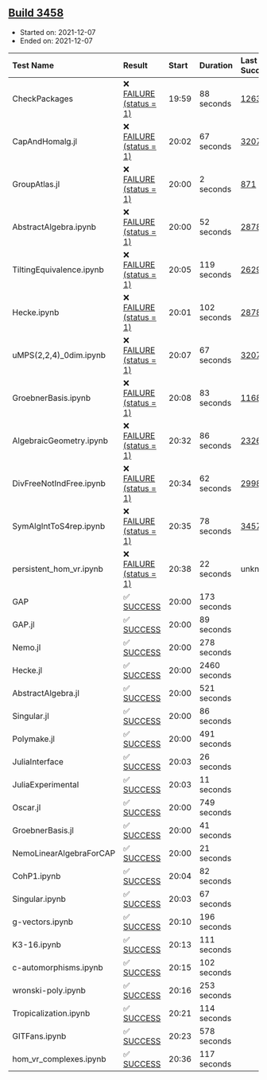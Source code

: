 ## [Build 3458](https://oscarci.mathematik.uni-kl.de/job/oscar-stable/3458/)

* Started on: 2021-12-07
* Ended on: 2021-12-07

| Test Name    | Result | Start | Duration | Last Success | First Failure |
|:-------------|:-------|:------|:---------|:-------------|:--------------|
| CheckPackages | ❌ [FAILURE (status = 1)](https://oscarci.mathematik.uni-kl.de/job/oscar-stable/3458/artifact/logs/build-3458/CheckPackages.log) | 19:59 | 88 seconds | [1263](https://oscarci.mathematik.uni-kl.de/job/oscar-stable/1263/) | [1264](https://oscarci.mathematik.uni-kl.de/job/oscar-stable/1264/) |
| CapAndHomalg.jl | ❌ [FAILURE (status = 1)](https://oscarci.mathematik.uni-kl.de/job/oscar-stable/3458/artifact/logs/build-3458/CapAndHomalg.jl.log) | 20:02 | 67 seconds | [3207](https://oscarci.mathematik.uni-kl.de/job/oscar-stable/3207/) | [3208](https://oscarci.mathematik.uni-kl.de/job/oscar-stable/3208/) |
| GroupAtlas.jl | ❌ [FAILURE (status = 1)](https://oscarci.mathematik.uni-kl.de/job/oscar-stable/3458/artifact/logs/build-3458/GroupAtlas.jl.log) | 20:00 | 2 seconds | [871](https://oscarci.mathematik.uni-kl.de/job/oscar-stable/871/) | [872](https://oscarci.mathematik.uni-kl.de/job/oscar-stable/872/) |
| AbstractAlgebra.ipynb | ❌ [FAILURE (status = 1)](https://oscarci.mathematik.uni-kl.de/job/oscar-stable/3458/artifact/logs/build-3458/AbstractAlgebra.ipynb.log) | 20:00 | 52 seconds | [2878](https://oscarci.mathematik.uni-kl.de/job/oscar-stable/2878/) | [2879](https://oscarci.mathematik.uni-kl.de/job/oscar-stable/2879/) |
| TiltingEquivalence.ipynb | ❌ [FAILURE (status = 1)](https://oscarci.mathematik.uni-kl.de/job/oscar-stable/3458/artifact/logs/build-3458/TiltingEquivalence.ipynb.log) | 20:05 | 119 seconds | [2629](https://oscarci.mathematik.uni-kl.de/job/oscar-stable/2629/) | [2630](https://oscarci.mathematik.uni-kl.de/job/oscar-stable/2630/) |
| Hecke.ipynb | ❌ [FAILURE (status = 1)](https://oscarci.mathematik.uni-kl.de/job/oscar-stable/3458/artifact/logs/build-3458/Hecke.ipynb.log) | 20:01 | 102 seconds | [2878](https://oscarci.mathematik.uni-kl.de/job/oscar-stable/2878/) | [2879](https://oscarci.mathematik.uni-kl.de/job/oscar-stable/2879/) |
| uMPS(2,2,4)_0dim.ipynb | ❌ [FAILURE (status = 1)](https://oscarci.mathematik.uni-kl.de/job/oscar-stable/3458/artifact/logs/build-3458/uMPS-2-2-4-_0dim.ipynb.log) | 20:07 | 67 seconds | [3207](https://oscarci.mathematik.uni-kl.de/job/oscar-stable/3207/) | [3208](https://oscarci.mathematik.uni-kl.de/job/oscar-stable/3208/) |
| GroebnerBasis.ipynb | ❌ [FAILURE (status = 1)](https://oscarci.mathematik.uni-kl.de/job/oscar-stable/3458/artifact/logs/build-3458/GroebnerBasis.ipynb.log) | 20:08 | 83 seconds | [1168](https://oscarci.mathematik.uni-kl.de/job/oscar-stable/1168/) | [1169](https://oscarci.mathematik.uni-kl.de/job/oscar-stable/1169/) |
| AlgebraicGeometry.ipynb | ❌ [FAILURE (status = 1)](https://oscarci.mathematik.uni-kl.de/job/oscar-stable/3458/artifact/logs/build-3458/AlgebraicGeometry.ipynb.log) | 20:32 | 86 seconds | [2326](https://oscarci.mathematik.uni-kl.de/job/oscar-stable/2326/) | [2327](https://oscarci.mathematik.uni-kl.de/job/oscar-stable/2327/) |
| DivFreeNotIndFree.ipynb | ❌ [FAILURE (status = 1)](https://oscarci.mathematik.uni-kl.de/job/oscar-stable/3458/artifact/logs/build-3458/DivFreeNotIndFree.ipynb.log) | 20:34 | 62 seconds | [2998](https://oscarci.mathematik.uni-kl.de/job/oscar-stable/2998/) | [2999](https://oscarci.mathematik.uni-kl.de/job/oscar-stable/2999/) |
| SymAlgIntToS4rep.ipynb | ❌ [FAILURE (status = 1)](https://oscarci.mathematik.uni-kl.de/job/oscar-stable/3458/artifact/logs/build-3458/SymAlgIntToS4rep.ipynb.log) | 20:35 | 78 seconds | [3457](https://oscarci.mathematik.uni-kl.de/job/oscar-stable/3457/) | [3458](https://oscarci.mathematik.uni-kl.de/job/oscar-stable/3458/) |
| persistent_hom_vr.ipynb | ❌ [FAILURE (status = 1)](https://oscarci.mathematik.uni-kl.de/job/oscar-stable/3458/artifact/logs/build-3458/persistent_hom_vr.ipynb.log) | 20:38 | 22 seconds | unknown | unknown |
| GAP | ✅ [SUCCESS](https://oscarci.mathematik.uni-kl.de/job/oscar-stable/3458/artifact/logs/build-3458/GAP.log) | 20:00 | 173 seconds |  |  |
| GAP.jl | ✅ [SUCCESS](https://oscarci.mathematik.uni-kl.de/job/oscar-stable/3458/artifact/logs/build-3458/GAP.jl.log) | 20:00 | 89 seconds |  |  |
| Nemo.jl | ✅ [SUCCESS](https://oscarci.mathematik.uni-kl.de/job/oscar-stable/3458/artifact/logs/build-3458/Nemo.jl.log) | 20:00 | 278 seconds |  |  |
| Hecke.jl | ✅ [SUCCESS](https://oscarci.mathematik.uni-kl.de/job/oscar-stable/3458/artifact/logs/build-3458/Hecke.jl.log) | 20:00 | 2460 seconds |  |  |
| AbstractAlgebra.jl | ✅ [SUCCESS](https://oscarci.mathematik.uni-kl.de/job/oscar-stable/3458/artifact/logs/build-3458/AbstractAlgebra.jl.log) | 20:00 | 521 seconds |  |  |
| Singular.jl | ✅ [SUCCESS](https://oscarci.mathematik.uni-kl.de/job/oscar-stable/3458/artifact/logs/build-3458/Singular.jl.log) | 20:00 | 86 seconds |  |  |
| Polymake.jl | ✅ [SUCCESS](https://oscarci.mathematik.uni-kl.de/job/oscar-stable/3458/artifact/logs/build-3458/Polymake.jl.log) | 20:00 | 491 seconds |  |  |
| JuliaInterface | ✅ [SUCCESS](https://oscarci.mathematik.uni-kl.de/job/oscar-stable/3458/artifact/logs/build-3458/JuliaInterface.log) | 20:03 | 26 seconds |  |  |
| JuliaExperimental | ✅ [SUCCESS](https://oscarci.mathematik.uni-kl.de/job/oscar-stable/3458/artifact/logs/build-3458/JuliaExperimental.log) | 20:03 | 11 seconds |  |  |
| Oscar.jl | ✅ [SUCCESS](https://oscarci.mathematik.uni-kl.de/job/oscar-stable/3458/artifact/logs/build-3458/Oscar.jl.log) | 20:00 | 749 seconds |  |  |
| GroebnerBasis.jl | ✅ [SUCCESS](https://oscarci.mathematik.uni-kl.de/job/oscar-stable/3458/artifact/logs/build-3458/GroebnerBasis.jl.log) | 20:00 | 41 seconds |  |  |
| NemoLinearAlgebraForCAP | ✅ [SUCCESS](https://oscarci.mathematik.uni-kl.de/job/oscar-stable/3458/artifact/logs/build-3458/NemoLinearAlgebraForCAP.log) | 20:00 | 21 seconds |  |  |
| CohP1.ipynb | ✅ [SUCCESS](https://oscarci.mathematik.uni-kl.de/job/oscar-stable/3458/artifact/logs/build-3458/CohP1.ipynb.log) | 20:04 | 82 seconds |  |  |
| Singular.ipynb | ✅ [SUCCESS](https://oscarci.mathematik.uni-kl.de/job/oscar-stable/3458/artifact/logs/build-3458/Singular.ipynb.log) | 20:03 | 67 seconds |  |  |
| g-vectors.ipynb | ✅ [SUCCESS](https://oscarci.mathematik.uni-kl.de/job/oscar-stable/3458/artifact/logs/build-3458/g-vectors.ipynb.log) | 20:10 | 196 seconds |  |  |
| K3-16.ipynb | ✅ [SUCCESS](https://oscarci.mathematik.uni-kl.de/job/oscar-stable/3458/artifact/logs/build-3458/K3-16.ipynb.log) | 20:13 | 111 seconds |  |  |
| c-automorphisms.ipynb | ✅ [SUCCESS](https://oscarci.mathematik.uni-kl.de/job/oscar-stable/3458/artifact/logs/build-3458/c-automorphisms.ipynb.log) | 20:15 | 102 seconds |  |  |
| wronski-poly.ipynb | ✅ [SUCCESS](https://oscarci.mathematik.uni-kl.de/job/oscar-stable/3458/artifact/logs/build-3458/wronski-poly.ipynb.log) | 20:16 | 253 seconds |  |  |
| Tropicalization.ipynb | ✅ [SUCCESS](https://oscarci.mathematik.uni-kl.de/job/oscar-stable/3458/artifact/logs/build-3458/Tropicalization.ipynb.log) | 20:21 | 114 seconds |  |  |
| GITFans.ipynb | ✅ [SUCCESS](https://oscarci.mathematik.uni-kl.de/job/oscar-stable/3458/artifact/logs/build-3458/GITFans.ipynb.log) | 20:23 | 578 seconds |  |  |
| hom_vr_complexes.ipynb | ✅ [SUCCESS](https://oscarci.mathematik.uni-kl.de/job/oscar-stable/3458/artifact/logs/build-3458/hom_vr_complexes.ipynb.log) | 20:36 | 117 seconds |  |  |
